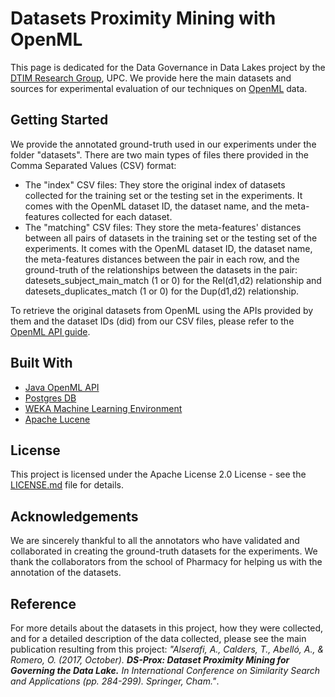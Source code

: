 # Datasets Proximity Mining with OpenML

This page is dedicated for the Data Governance in Data Lakes project by the [DTIM Research Group](http://www.essi.upc.edu/dtim), UPC. We provide here the main datasets and sources for experimental evaluation of our techniques on [OpenML](https://www.openml.org) data.

## Getting Started

We provide the annotated ground-truth used in our experiments under the folder "datasets". There are two main types of files there provided in the Comma Separated Values (CSV) format:

* The "index" CSV files: They store the original index of datasets collected for the training set or the testing set in the experiments. It comes with the OpenML dataset ID, the dataset name, and the meta-features collected for each dataset.
* The "matching" CSV files: They store the meta-features' distances between all pairs of datasets in the training set or the testing set of the experiments. It comes with the OpenML dataset ID, the dataset name, the meta-features distances between the pair in each row, and the ground-truth of the relationships between the datasets in the pair: datesets_subject_main_match (1 or 0) for the Rel(d1,d2) relationship and datesets_duplicates_match (1 or 0) for the Dup(d1,d2) relationship.


To retrieve the original datasets from OpenML using the APIs provided by them and the dataset IDs (did) from our CSV files, please refer to the [OpenML API guide](https://openml.github.io/OpenML/Java-guide/).


## Built With

* [Java OpenML API](https://www.openml.org/guide#!java)
* [Postgres DB](https://www.postgresql.org/)
* [WEKA Machine Learning Environment](http://www.cs.waikato.ac.nz/ml/weka/)
* [Apache Lucene](http://lucene.apache.org/)

## License

This project is licensed under the Apache License 2.0 License - see the [LICENSE.md](LICENSE) file for details.

## Acknowledgements
We are sincerely thankful to all the annotators who have validated and collaborated in creating the ground-truth datasets for the experiments. We thank the collaborators from the school of Pharmacy for helping us with the annotation of the datasets.

## Reference
For more details about the datasets in this project, how they were collected, and for a detailed description of the data collected, please see the main publication resulting from this project: _"Alserafi, A., Calders, T., Abelló, A., & Romero, O. (2017, October). **DS-Prox: Dataset Proximity Mining for Governing the Data Lake.** In International Conference on Similarity Search and Applications (pp. 284-299). Springer, Cham."_.
